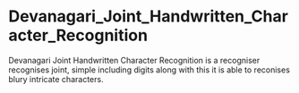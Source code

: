 # Devanagari_Joint_Handwritten_Character_Recognition

<div> Devanagari Joint Handwritten Character Recognition is a recogniser recognises joint, simple including digits along with 
this it is able to reconises blury intricate characters.  </div>

